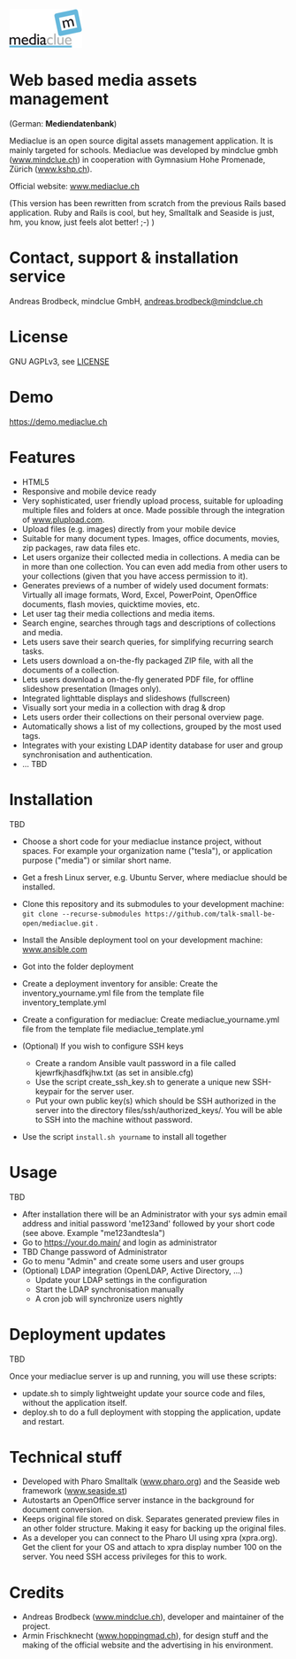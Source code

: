 ![logo](/main/web_root/img/logo.png)

# Web based media assets management

(German: __Mediendatenbank__)

Mediaclue is an open source digital assets management application. It is mainly targeted for schools.
Mediaclue was developed by mindclue gmbh (www.mindclue.ch) in cooperation with
Gymnasium Hohe Promenade, Zürich (www.kshp.ch).

Official website: www.mediaclue.ch

(This version has been rewritten from scratch from the previous Rails based application.
Ruby and Rails is cool, but hey, Smalltalk and Seaside is just, hm, you know, just feels alot better! ;-) )

# Contact, support & installation service

Andreas Brodbeck, mindclue GmbH, andreas.brodbeck@mindclue.ch

# License

GNU AGPLv3, see [LICENSE](LICENSE.md)

# Demo

https://demo.mediaclue.ch

# Features

* HTML5
* Responsive and mobile device ready
* Very sophisticated, user friendly upload process, suitable for uploading multiple files and folders at once. Made possible through the integration of www.plupload.com.
* Upload files (e.g. images) directly from your mobile device
* Suitable for many document types. Images, office documents, movies, zip packages, raw data files etc. 
* Let users organize their collected media in collections. A media can be in more than one collection. You can even add media from other users to your collections (given that you have access permission to it).
* Generates previews of a number of widely used document formats: Virtually all image formats, Word, Excel, PowerPoint, OpenOffice documents, flash movies, quicktime movies, etc.
* Let user tag their media collections and media items.
* Search engine, searches through tags and descriptions of collections and media.
* Lets users save their search queries, for simplifying recurring search tasks.
* Lets users download a on-the-fly packaged ZIP file, with all the documents of a collection.
* Lets users download a on-the-fly generated PDF file, for offline slideshow presentation (Images only).
* Integrated lighttable displays and slideshows (fullscreen)
* Visually sort your media in a collection with drag & drop
* Lets users order their collections on their personal overview page.
* Automatically shows a list of my collections, grouped by the most used tags.
* Integrates with your existing LDAP identity database for user and group synchronisation and authentication.
* ... TBD

# Installation

TBD

* Choose a short code for your mediaclue instance project, without spaces. For example your organization name ("tesla"), or application purpose ("media") or similar short name.

* Get a fresh Linux server, e.g. Ubuntu Server, where mediaclue should be installed.
* Clone this repository and its submodules to your development machine: `git clone --recurse-submodules https://github.com/talk-small-be-open/mediaclue.git` .
* Install the Ansible deployment tool on your development machine: www.ansible.com
* Got into the folder deployment
* Create a deployment inventory for ansible: Create the inventory_yourname.yml file from the template file inventory_template.yml
* Create a configuration for mediaclue: Create mediaclue_yourname.yml file from the template file mediaclue_template.yml
* (Optional) If you wish to configure SSH keys
  * Create a random Ansible vault password in a file called kjewrfkjhasdfkjhw.txt (as set in ansible.cfg)
  * Use the script create_ssh_key.sh to generate a unique new SSH-keypair for the server user.
  * Put your own public key(s) which should be SSH authorized in the server into the directory files/ssh/authorized_keys/. You will be able to SSH into the machine without password.
* Use the script `install.sh yourname` to install all together

# Usage

TBD

* After installation there will be an Administrator with your sys admin email address and initial password 'me123and' followed by your short code (see above. Example "me123andtesla")
* Go to https://your.do.main/ and login as administrator
* TBD Change password of Administrator
* Go to menu "Admin" and create some users and user groups
* (Optional) LDAP integration (OpenLDAP, Active Directory, ...)
  * Update your LDAP settings in the configuration
  * Start the LDAP synchronisation manually
  * A cron job will synchronize users nightly

# Deployment updates

TBD

Once your mediaclue server is up and running, you will use these scripts:

* update.sh to simply lightweight update your source code and files, without the application itself.
* deploy.sh to do a full deployment with stopping the application, update and restart.


# Technical stuff

* Developed with Pharo Smalltalk (www.pharo.org) and the Seaside web framework (www.seaside.st)
* Autostarts an OpenOffice server instance in the background for document conversion.
* Keeps original file stored on disk. Separates generated preview files in an other folder structure. Making it easy for backing up the original files.
* As a developer you can connect to the Pharo UI using xpra (xpra.org). Get the client for your OS and attach to xpra display number 100 on the server. You need SSH access privileges for this to work.

# Credits

* Andreas Brodbeck (www.mindclue.ch), developer and maintainer of the project.
* Armin Frischknecht (www.hoppingmad.ch), for design stuff and the making of the official website and the advertising in his environment.
